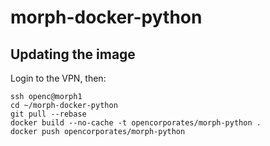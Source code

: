 # morph-docker-python

## Updating the image

Login to the VPN, then:

    ssh openc@morph1
    cd ~/morph-docker-python
    git pull --rebase
    docker build --no-cache -t opencorporates/morph-python .
    docker push opencorporates/morph-python
